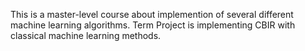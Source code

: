This is a master-level course about implemention of several different machine learning algorithms.
Term Project is implementing CBIR with classical machine learning methods.

